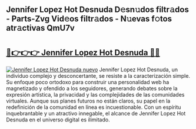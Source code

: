 ## Jennifer Lopez Hot Desnuda D𝚎sn𝚞dos filtr𝚊dos - Parts-Zvg Vid𝚎os filtr𝚊dos - N𝚞evas f𝚘tos atr𝚊ctivas QmU7v

# <h2><a href="http://mb6aqar.tromn.icu/?c=Jennifer+Lopez+Hot+Desnuda">🔗👉👉👉 Jennifer Lopez Hot Desnuda 🔗🔗</a></h2>

[![Jennifer Lopez Hot Desnuda nuevo](https://i.imgur.com/pEAQMta.gif)](http://mb6aqar.tromn.icu/?c=Jennifer+Lopez+Hot+Desnuda)
Jennifer Lopez Hot Desnuda, un individuo complejo y desconcertante, se resiste a la caracterización simple. Su enfoque poco ortodoxo para construir una personalidad web ha magnetizado y ofendido a los seguidores, generando debates sobre la expresión artística, la privacidad y las complejidades de las comunidades virtuales. Aunque sus planes futuros no están claros, su papel en la redefinición de la comunidad en línea es incuestionable. Con un espíritu inquebrantable y un atractivo innegable, el alcance de Jennifer Lopez Hot Desnuda en el universo digital es ilimitado.
